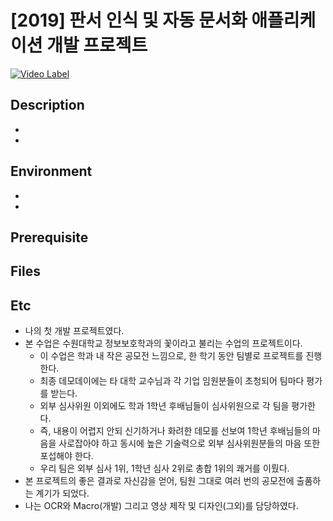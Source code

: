 # [2019] 판서 인식 및 자동 문서화 애플리케이션 개발 프로젝트
[![Video Label](https://user-images.githubusercontent.com/48519031/156896855-7e0004b9-b0de-415c-9f7d-6952cccb4d63.png)](https://www.youtube.com/watch?v=XiosxnspzgY)

## Description
-
-

## Environment
-
-

## Prerequisite

## Files

## Etc
- 나의 첫 개발 프로젝트였다.
- 본 수업은 수원대학교 정보보호학과의 꽃이라고 불리는 수업의 프로젝트이다.
  - 이 수업은 학과 내 작은 공모전 느낌으로, 한 학기 동안 팀별로 프로젝트를 진행한다.
  - 최종 데모데이에는 타 대학 교수님과 각 기업 임원분들이 초청되어 팀마다 평가를 받는다.
  - 외부 심사위원 이외에도 학과 1학년 후배님들이 심사위원으로 각 팀을 평가한다.
  - 즉, 내용이 어렵지 안되 신기하거나 화려한 데모를 선보여 1학년 후배님들의 마음을 사로잡아야 하고 동시에 높은 기술력으로 외부 심사위원분들의 마음 또한 포섭해야 한다.
  - 우리 팀은 외부 심사 1위, 1학년 심사 2위로 총합 1위의 쾌거를 이뤘다.
- 본 프로젝트의 좋은 결과로 자신감을 얻어, 팀원 그대로 여러 번의 공모전에 출품하는 계기가 되었다.
- 나는 OCR와 Macro(개발) 그리고 영상 제작 및 디자인(그외)를 담당하였다.
